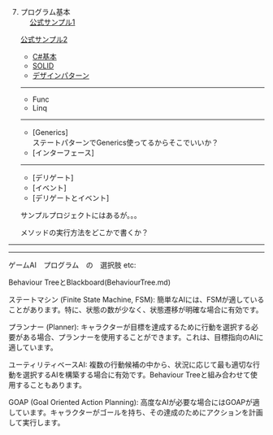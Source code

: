 7. プログラム基本     
　
     [公式サンプル1](https://unity3d.jp/game/game-ebooks/create-code-c-sharp-style-guide-e-book/) 

     [公式サンプル2](https://unity3d.jp/game/game-ebooks/level-up-your-code-with-game-programming-patterns/)


     + [C#基本](https://drive.google.com/drive/folders/1wERc8OBgpYX3IYyQwG1kEKyiMEyuSYhc)
     + [SOLID](https://docs.google.com/presentation/d/1AQHom6KNkfL_i8yaNO-AGiae9hwqkhe_pTkE7F3y5Go/edit#slide=id.g2b5527353c7_0_113)
     + [デザインパターン](DesignPattern/0.md)

     ---

     + Func  
     + Linq

     ---
     
     + [Generics]　  
     ステートパターンでGenerics使ってるからそこでいいか？
     + [インターフェース]

     ---
     + [デリゲート] 
     + [イベント]
     + [デリゲートとイベント]

     サンプルプロジェクトにはあるが。。。

     メソッドの実行方法をどこかで書くか？
     
 ---

 ---

ゲームAI　プログラム　の　選択肢 etc:

Behaviour TreeとBlackboard(BehaviourTree.md)

  
ステートマシン (Finite State Machine, FSM):
簡単なAIには、FSMが適していることがあります。特に、状態の数が少なく、状態遷移が明確な場合に有効です。


プランナー (Planner):
キャラクターが目標を達成するために行動を選択する必要がある場合、プランナーを使用することができます。これは、目標指向のAIに適しています。


ユーティリティベースAI:
複数の行動候補の中から、状況に応じて最も適切な行動を選択するAIを構築する場合に有効です。Behaviour Treeと組み合わせて使用することもあります。

GOAP (Goal Oriented Action Planning):
高度なAIが必要な場合にはGOAPが適しています。キャラクターがゴールを持ち、その達成のためにアクションを計画して実行します。


